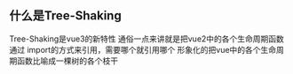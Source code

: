 ## 什么是Tree-Shaking

Tree-Shaking是vue3的新特性 通俗一点来讲就是把vue2中的各个生命周期函数 通过 import的方式来引用，需要哪个就引用哪个 形象化的把vue中的各个生命周期函数比喻成一棵树的各个枝干
